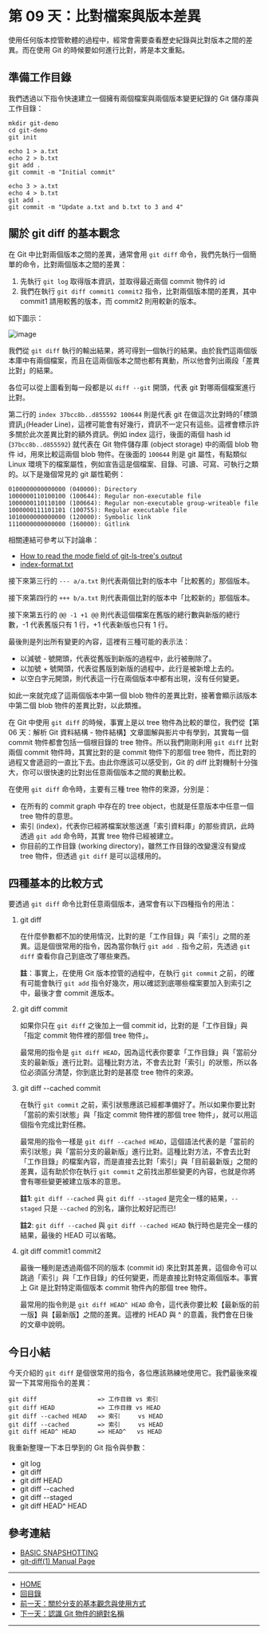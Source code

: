第 09 天：比對檔案與版本差異
===========================================

使用任何版本控管軟體的過程中，經常會需要查看歷史紀錄與比對版本之間的差異。而在使用 Git 的時候要如何進行比對，將是本文重點。

準備工作目錄
-----------

我們透過以下指令快速建立一個擁有兩個檔案與兩個版本變更紀錄的 Git 儲存庫與工作目錄：

	mkdir git-demo
	cd git-demo
	git init
	
	echo 1 > a.txt
	echo 2 > b.txt
	git add .
	git commit -m "Initial commit"
	
	echo 3 > a.txt
	echo 4 > b.txt
	git add .
	git commit -m "Update a.txt and b.txt to 3 and 4"


關於 git diff 的基本觀念
------------------------

在 Git 中比對兩個版本之間的差異，通常會用 `git diff` 命令，我們先執行一個簡單的命令，比對兩個版本之間的差異：

1. 先執行 `git log` 取得版本資訊，並取得最近兩個 commit 物件的 id
2. 我們在執行 `git diff commit1 commit2` 指令，比對兩個版本間的差異，其中 commit1 請用較舊的版本，而 commit2 則用較新的版本。

如下圖示：

![image](../figures/09/01.png)

我們從 `git diff` 執行的輸出結果，將可得到一個執行的結果。由於我們這兩個版本庫中有兩個檔案，而且在這兩個版本之間也都有異動，所以他會列出兩段「差異比對」的結果。

各位可以從上圖看到每一段都是以 `diff --git` 開頭，代表 git 對哪兩個檔案進行比對。

第二行的 `index 37bcc8b..d855592 100644` 則是代表 git 在做這次比對時的｢標頭資訊｣(Header Line)，這裡可能會有好幾行，資訊不一定只有這些。這裡會標示許多關於此次差異比對的額外資訊。例如 index 這行，後面的兩個 hash id (`37bcc8b..d855592`) 就代表在 Git 物件儲存庫 (object storage) 中的兩個 blob 物件 id，用來比較這兩個 blob 物件。在後面的 `100644` 則是 git 屬性，有點類似 Linux 環境下的檔案屬性，例如宣告這是個檔案、目錄、可讀、可寫、可執行之類的。以下是幾個常見的 git 屬性範例：
	
	0100000000000000 (040000): Directory
	1000000110100100 (100644): Regular non-executable file
	1000000110110100 (100664): Regular non-executable group-writeable file
	1000000111101101 (100755): Regular executable file
	1010000000000000 (120000): Symbolic link
	1110000000000000 (160000): Gitlink

相關連結可參考以下討論串：

* [How to read the mode field of git-ls-tree's output](http://stackoverflow.com/questions/737673/how-to-read-the-mode-field-of-git-ls-trees-output)
* [index-format.txt](https://github.com/gitster/git/blob/master/Documentation/technical/index-format.txt)

接下來第三行的 `--- a/a.txt` 則代表兩個比對的版本中「比較舊的」那個版本。

接下來第四行的 `+++ b/a.txt` 則代表兩個比對的版本中「比較新的」那個版本。

接下來第五行的 `@@ -1 +1 @@` 則代表這個檔案在舊版的總行數與新版的總行數，-1 代表舊版只有 1 行，+1 代表新版也只有 1 行。

最後則是列出所有變更的內容，這裡有三種可能的表示法：

* 以減號 - 號開頭，代表從舊版到新版的過程中，此行被刪除了。
* 以加號 + 號開頭，代表從舊版到新版的過程中，此行是被新增上去的。
* 以空白字元開頭，則代表這一行在兩個版本中都有出現，沒有任何變更。

如此一來就完成了這兩個版本中第一個 blob 物件的差異比對，接著會顯示該版本中第二個 blob 物件的差異比對，以此類推。

在 Git 中使用 `git diff` 的時候，事實上是以 tree 物件為比較的單位，我們從【第 06 天：解析 Git 資料結構 - 物件結構】文章圖解與影片中有學到，其實每一個 commit 物件都會包括一個根目錄的 tree 物件。所以我們剛剛利用 `git diff` 比對兩個 commit 物件時，其實比對的是 commit 物件下的那個 tree 物件，而比對的過程又會遞迴的一直比下去。由此你應該可以感受到，Git 的 diff 比對機制十分強大，你可以很快速的比對出任意兩個版本之間的異動比較。

在使用 `git diff` 命令時，主要有三種 tree 物件的來源，分別是：

* 在所有的 commit graph 中存在的 tree object，也就是任意版本中任意一個 tree 物件的意思。
* 索引 (index)，代表你已經將檔案狀態送進「索引資料庫」的那些資訊，此時透過 `git add` 命令時，其實 tree 物件已經被建立。
* 你目前的工作目錄 (working directory)，雖然工作目錄的改變還沒有變成 tree 物件，但透過 `git diff` 是可以這樣用的。

四種基本的比較方式
-----------------

要透過 `git diff` 命令比對任意兩個版本，通常會有以下四種指令的用法：

1. git diff

	在什麼參數都不加的使用情況，比對的是「工作目錄」與「索引」之間的差異。這是個很常用的指令，因為當你執行 `git add .` 指令之前，先透過 `git diff` 查看你自己到底改了哪些東西。

	**註**：事實上，在使用 Git 版本控管的過程中，在執行 `git commit` 之前，的確有可能會執行 `git add` 指令好幾次，用以確認到底哪些檔案要加入到索引之中，最後才會 commit 進版本。

2. git diff commit

	如果你只在 `git diff` 之後加上一個 commit id，比對的是「工作目錄」與「指定 commit 物件裡的那個 tree 物件」。

	最常用的指令是 `git diff HEAD`，因為這代表你要拿「工作目錄」與「當前分支的最新版」進行比對。這種比對方法，不會去比對「索引」的狀態，所以各位必須區分清楚，你到底比對的是甚麼 tree 物件的來源。

3. git diff --cached commit

	在執行 `git commit` 之前，索引狀態應該已經都準備好了。所以如果你要比對「當前的索引狀態」與「指定 commit 物件裡的那個 tree 物件」，就可以用這個指令完成比對任務。

	最常用的指令一樣是 `git diff --cached HEAD`，這個語法代表的是「當前的索引狀態」與「當前分支的最新版」進行比對。這種比對方法，不會去比對「工作目錄」的檔案內容，而是直接去比對「索引」與「目前最新版」之間的差異，這有助於你在執行 `git commit` 之前找出那些變更的內容，也就是你將會有哪些變更被建立版本的意思。            

	**註1**: `git diff --cached` 與 `git diff --staged` 是完全一樣的結果，`--staged` 只是 `--cached` 的別名，讓你比較好記而已!

	**註2**: `git diff --cached` 與 `git diff --cached HEAD` 執行時也是完全一樣的結果，最後的 HEAD 可以省略。

4. git diff commit1 commit2

	最後一種則是透過兩個不同的版本 (commit id) 來比對其差異，這個命令可以跳過「索引」與「工作目錄」的任何變更，而是直接比對特定兩個版本。事實上 Git 是比對特定兩個版本 commit 物件內的那個 tree 物件。

	最常用的指令則是 `git diff HEAD^ HEAD` 命令，這代表你要比較【最新版的前一版】與【最新版】之間的差異。這裡的 HEAD 與 ^ 的意義，我們會在日後的文章中說明。


今日小結
-------

今天介紹的 `git diff` 是個很常用的指令，各位應該熟練地使用它。我們最後來複習一下其常用指令的差異：

    git diff                 => 工作目錄 vs 索引
    git diff HEAD            => 工作目錄 vs HEAD
	git diff --cached HEAD   => 索引     vs HEAD
    git diff --cached        => 索引     vs HEAD
	git diff HEAD^ HEAD	     => HEAD^   vs HEAD



我重新整理一下本日學到的 Git 指令與參數：

* git log
* git diff 
* git diff HEAD
* git diff --cached
* git diff --staged
* git diff HEAD^ HEAD

參考連結
-------

* [BASIC SNAPSHOTTING](http://gitref.org/basic/#diff)
* [git-diff(1) Manual Page](https://www.kernel.org/pub/software/scm/git/docs/git-diff.html)


-------
* [HOME](../README.md)
* [回目錄](README.md)
* [前一天：關於分支的基本觀念與使用方式](08.md)
* [下一天：認識 Git 物件的絕對名稱](10.md)

-------


